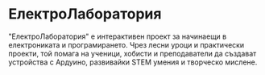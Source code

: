 # ЕлектроЛаборатория
"ЕлектроЛаборатория" е интерактивен проект за начинаещи в електрониката и програмирането. Чрез лесни уроци и практически проекти, той помага на ученици, хобисти и преподаватели да създават устройства с Ардуино, развивайки STEM умения и творческо мислене.
